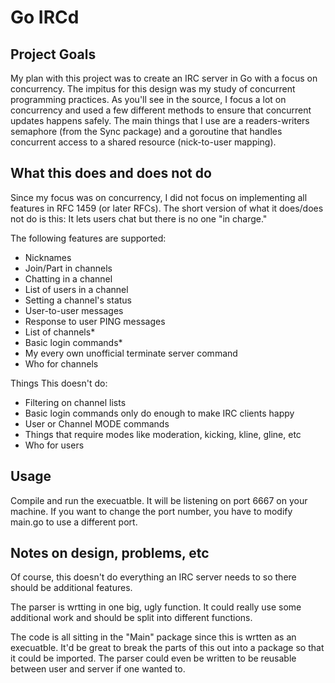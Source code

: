 # Go IRCd

## Project Goals

My plan with this project was to create an IRC server in Go with a focus on concurrency. The impitus for this design was my study of concurrent programming practices. As you'll see in the source, I focus a lot on concurrency and used a few different methods to ensure that concurrent updates happens safely. The main things that I use are a readers-writers semaphore (from the Sync package) and a goroutine that handles concurrent access to a shared resource (nick-to-user mapping).

## What this does and does not do

Since my focus was on concurrency, I did not focus on implementing all features in RFC 1459 (or later RFCs). The short version of what it does/does not do is this: It lets users chat but there is no one "in charge."

The following features are supported:

* Nicknames
* Join/Part in channels
* Chatting in a channel
* List of users in a channel
* Setting a channel's status
* User-to-user messages
* Response to user PING messages
* List of channels*
* Basic login commands*
* My every own unofficial terminate server command
* Who for channels

Things This doesn't do:
 
* Filtering on channel lists
* Basic login commands only do enough to make IRC clients happy
* User or Channel MODE commands
* Things that require modes like moderation, kicking, kline, gline, etc
* Who for users

## Usage

Compile and run the execuatble. It will be listening on port 6667 on your machine. If you want to change the port number, you have to modify main.go to use a different port. 

## Notes on design, problems, etc

Of course, this doesn't do everything an IRC server needs to so there should be additional features.

The parser is wrtting in one big, ugly function. It could really use some additional work and should be split into different functions.

The code is all sitting in the "Main" package since this is wrtten as an execuatble. It'd be great to break the parts of this out into a package so that it could be imported. The parser could even be written to be reusable between user and server if one wanted to. 
